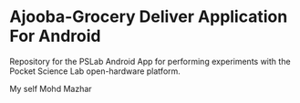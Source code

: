 # Ajooba-Grocery Deliver Application For Android
Repository for the PSLab Android App for performing experiments with the Pocket Science Lab open-hardware platform.
<p>My self Mohd Mazhar</p>
